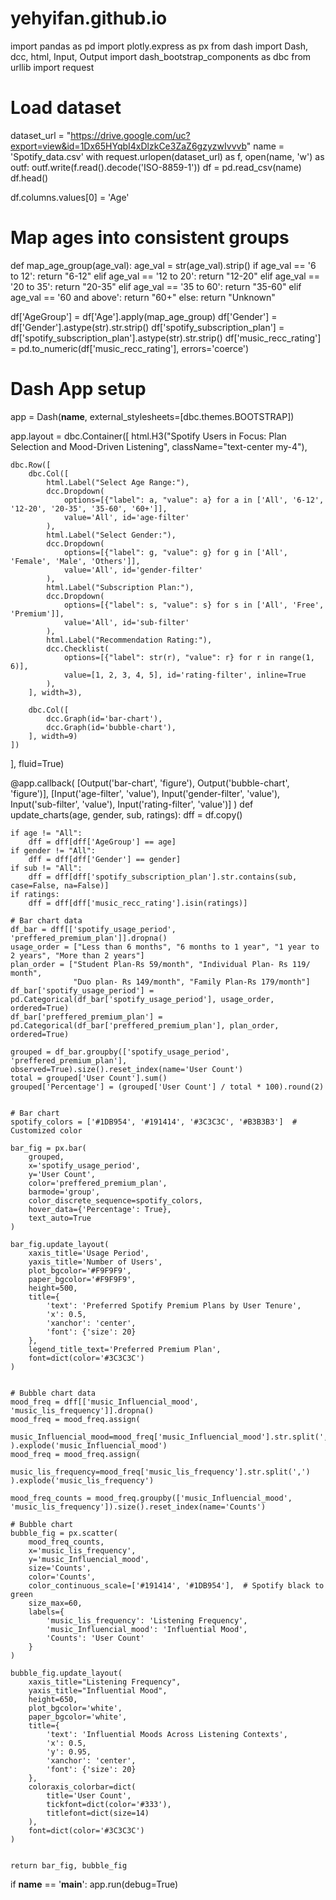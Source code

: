 # yehyifan.github.io

import pandas as pd
import plotly.express as px
from dash import Dash, dcc, html, Input, Output
import dash_bootstrap_components as dbc
from urllib import request

# Load dataset
dataset_url = "https://drive.google.com/uc?export=view&id=1Dx65HYqbI4xDlzkCe3ZaZ6gzyzwIvvvb"
name = 'Spotify_data.csv'
with request.urlopen(dataset_url) as f, open(name, 'w') as outf:
    outf.write(f.read().decode('ISO-8859-1'))
df = pd.read_csv(name)
df.head()

df.columns.values[0] = 'Age'

# Map ages into consistent groups
def map_age_group(age_val):
    age_val = str(age_val).strip()
    if age_val == '6 to 12':
        return "6-12"
    elif age_val == '12 to 20':
        return "12-20"
    elif age_val == '20 to 35':
        return "20-35"
    elif age_val == '35 to 60':
        return "35-60"
    elif age_val == '60 and above':
        return "60+"
    else:
        return "Unknown"

df['AgeGroup'] = df['Age'].apply(map_age_group)
df['Gender'] = df['Gender'].astype(str).str.strip()
df['spotify_subscription_plan'] = df['spotify_subscription_plan'].astype(str).str.strip()
df['music_recc_rating'] = pd.to_numeric(df['music_recc_rating'], errors='coerce')

# Dash App setup
app = Dash(__name__, external_stylesheets=[dbc.themes.BOOTSTRAP])

app.layout = dbc.Container([
    html.H3("Spotify Users in Focus: Plan Selection and Mood-Driven Listening", className="text-center my-4"),

    dbc.Row([
        dbc.Col([
            html.Label("Select Age Range:"),
            dcc.Dropdown(
                options=[{"label": a, "value": a} for a in ['All', '6-12', '12-20', '20-35', '35-60', '60+']],
                value='All', id='age-filter'
            ),
            html.Label("Select Gender:"),
            dcc.Dropdown(
                options=[{"label": g, "value": g} for g in ['All', 'Female', 'Male', 'Others']],
                value='All', id='gender-filter'
            ),
            html.Label("Subscription Plan:"),
            dcc.Dropdown(
                options=[{"label": s, "value": s} for s in ['All', 'Free', 'Premium']],
                value='All', id='sub-filter'
            ),
            html.Label("Recommendation Rating:"),
            dcc.Checklist(
                options=[{"label": str(r), "value": r} for r in range(1, 6)],
                value=[1, 2, 3, 4, 5], id='rating-filter', inline=True
            ),
        ], width=3),

        dbc.Col([
            dcc.Graph(id='bar-chart'),
            dcc.Graph(id='bubble-chart'),
        ], width=9)
    ])
], fluid=True)

@app.callback(
    [Output('bar-chart', 'figure'), Output('bubble-chart', 'figure')],
    [Input('age-filter', 'value'),
     Input('gender-filter', 'value'),
     Input('sub-filter', 'value'),
     Input('rating-filter', 'value')]
)
def update_charts(age, gender, sub, ratings):
    dff = df.copy()

    if age != "All":
        dff = dff[dff['AgeGroup'] == age]
    if gender != "All":
        dff = dff[dff['Gender'] == gender]
    if sub != "All":
        dff = dff[dff['spotify_subscription_plan'].str.contains(sub, case=False, na=False)]
    if ratings:
        dff = dff[dff['music_recc_rating'].isin(ratings)]

    # Bar chart data
    df_bar = dff[['spotify_usage_period', 'preffered_premium_plan']].dropna()
    usage_order = ["Less than 6 months", "6 months to 1 year", "1 year to 2 years", "More than 2 years"]
    plan_order = ["Student Plan-Rs 59/month", "Individual Plan- Rs 119/ month",
                  "Duo plan- Rs 149/month", "Family Plan-Rs 179/month"]
    df_bar['spotify_usage_period'] = pd.Categorical(df_bar['spotify_usage_period'], usage_order, ordered=True)
    df_bar['preffered_premium_plan'] = pd.Categorical(df_bar['preffered_premium_plan'], plan_order, ordered=True)

    grouped = df_bar.groupby(['spotify_usage_period', 'preffered_premium_plan'], observed=True).size().reset_index(name='User Count')
    total = grouped['User Count'].sum()
    grouped['Percentage'] = (grouped['User Count'] / total * 100).round(2)


    # Bar chart
    spotify_colors = ['#1DB954', '#191414', '#3C3C3C', '#B3B3B3']  # Customized color

    bar_fig = px.bar(
        grouped,
        x='spotify_usage_period',
        y='User Count',
        color='preffered_premium_plan',
        barmode='group',
        color_discrete_sequence=spotify_colors,
        hover_data={'Percentage': True},
        text_auto=True
    )

    bar_fig.update_layout(
        xaxis_title='Usage Period',
        yaxis_title='Number of Users',
        plot_bgcolor='#F9F9F9',
        paper_bgcolor='#F9F9F9',
        height=500,
        title={
            'text': 'Preferred Spotify Premium Plans by User Tenure',
            'x': 0.5,
            'xanchor': 'center',
            'font': {'size': 20}
        },
        legend_title_text='Preferred Premium Plan',
        font=dict(color='#3C3C3C')
    )


    # Bubble chart data
    mood_freq = dff[['music_Influencial_mood', 'music_lis_frequency']].dropna()
    mood_freq = mood_freq.assign(
        music_Influencial_mood=mood_freq['music_Influencial_mood'].str.split(',')
    ).explode('music_Influencial_mood')
    mood_freq = mood_freq.assign(
        music_lis_frequency=mood_freq['music_lis_frequency'].str.split(',')
    ).explode('music_lis_frequency')

    mood_freq_counts = mood_freq.groupby(['music_Influencial_mood', 'music_lis_frequency']).size().reset_index(name='Counts')

    # Bubble chart
    bubble_fig = px.scatter(
        mood_freq_counts,
        x='music_lis_frequency',
        y='music_Influencial_mood',
        size='Counts',
        color='Counts',
        color_continuous_scale=['#191414', '#1DB954'],  # Spotify black to green
        size_max=60,
        labels={
            'music_lis_frequency': 'Listening Frequency',
            'music_Influencial_mood': 'Influential Mood',
            'Counts': 'User Count'
        }
    )

    bubble_fig.update_layout(
        xaxis_title="Listening Frequency",
        yaxis_title="Influential Mood",
        height=650,
        plot_bgcolor='white',
        paper_bgcolor='white',
        title={
            'text': 'Influential Moods Across Listening Contexts',
            'x': 0.5,
            'y': 0.95,
            'xanchor': 'center',
            'font': {'size': 20}
        },
        coloraxis_colorbar=dict(
            title='User Count',
            tickfont=dict(color='#333'),
            titlefont=dict(size=14)
        ),
        font=dict(color='#3C3C3C')
    )


    return bar_fig, bubble_fig

if __name__ == '__main__':
    app.run(debug=True)

